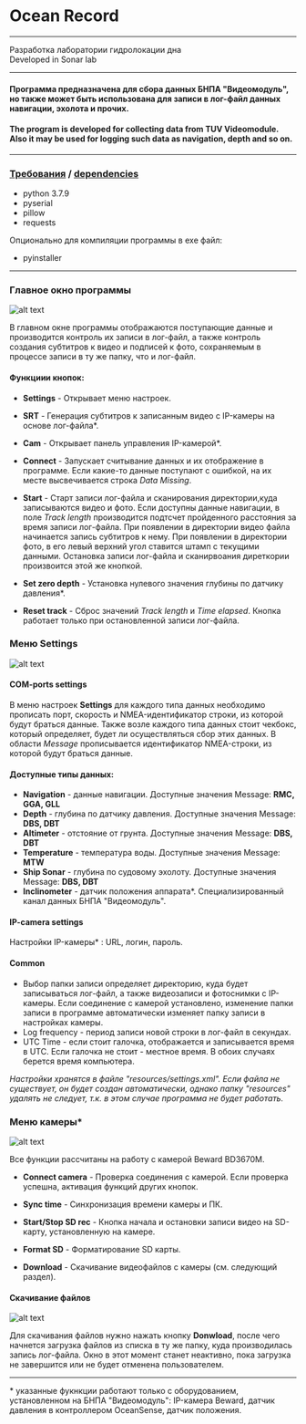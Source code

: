 # Ocean Record
---
Разработка лаборатории гидролокации дна</br>
Developed in Sonar lab</br>

---
#### Программа предназначена для сбора данных БНПА "Видеомодуль", но также может быть использована для записи в лог-файл данных навигации, эхолота и прочих.


#### The program is developed for collecting data from TUV Videomodule. Also it may be used for logging such data as navigation, depth and so on.
---

### <u>Требования</u> / <u>dependencies</u>
+ python 3.7.9
+ pyserial
+ pillow
+ requests

Опционально для компиляции программы в exe файл:
+ pyinstaller
---
### Главное окно программы

![alt text](resources/image/main_window.png)

В главном окне программы отображаются поступающие данные и производится контроль их записи в лог-файл, а также контроль создания субтитров к видео и подписей к фото, сохраняемым в процессе записи в ту же папку, что и лог-файл.

#### Функциии кнопок:

+ <b>Settings</b> - Открывает меню настроек.

+ <b>SRT</b> - Генерация субтитров к записанным видео с IP-камеры на основе лог-файла*. 

+ <b>Cam</b> - Открывает панель управления IP-камерой*.

+ <b>Connect</b> - Запускает считывание данных и их отображение в программе. Если какие-то данные поступают с ошибкой, на их месте высвечивается строка <i>Data Missing</i>.

+ <b>Start</b> - Старт записи лог-файла и сканирования директории,куда записываются видео и фото.  Если доступны данные навигации, в поле <i>Track length</i> производится подтсчет пройденного расстояния за время записи лог-файла.
При появлении в директории видео файла начинается запись субтитров к нему. При появлении в директории фото, в его левый верхний угол ставится штамп с текущими данными. Остановка записи лог-файла и сканирвоания диреткории произвоится этой же кнопкой.

+ <b>Set zero depth</b> - Установка нулевого значения глубины по датчику давления*.

+ <b>Reset track</b> - Сброс значений <i>Track length</i> и <i>Time elapsed</i>. Кнопка работает только при остановленной записи лог-файла.

### Меню Settings

![alt text](resources/image/settings_window_new.png)
 #### COM-ports settings

 В меню настроек <b>Settings</b> для каждого типа данных необходимо прописать порт, скорость и NMEA-идентификатор строки, из которой будут браться данные. Также возле каждого типа данных стоит чекбокс, который определяет, будет ли осуществляться сбор этих данных. В области <i>Message</i> прописывается идентификатор NMEA-строки, из которой будут браться данные.

 #### Доступные типы данных:

+ <b>Navigation</b> - данные навигации. Доступные значения Message: <b>RMC, GGA, GLL</b>
+ <b>Depth</b> - глубина по датчику давления. Доступные значения Message: <b>DBS, DBT</b>
+ <b>Altimeter</b> - отстояние от грунта. Доступные значения Message: <b>DBS, DBT</b>
+ <b>Temperature</b> - температура воды. Доступные значения Message: <b>MTW</b>
+ <b>Ship Sonar</b> - глубина по судовому эхолоту. Доступные значения Message: <b>DBS, DBT</b>
+ <b>Inclinometer</b> - датчик положения аппарата*. Специализированный канал данных БНПА "Видеомодуль".

#### IP-camera settings
Настройки IP-камеры* : URL, логин, пароль.

#### Common


* Выбор папки записи определяет директорию, куда будет записываться лог-файл, а также видеозаписи и фотоснимки с IP-камеры. Если соединение с камерой установлено, изменение папки записи в программе автоматически изменяет папку записи в настройках камеры.
* Log frequency - период записи новой строки в лог-файл в секундах.
* UTC Time - если стоит галочка, отображается и записывается время в UTC. Если галочка не стоит - местное время. В обоих случаях берется время компьютера.

<i>Настройки хранятся в файле "resources/settings.xml". Если файла не существует, он будет создан автоматически, однако папку "resources" удалять не следует, т.к. в этом случае программа не будет работать.</i> 

### Меню камеры*

![alt text](resources/image/camera_window.png)


Все функции рассчитаны на работу с камерой Beward BD3670M.

+ <b>Connect camera</b> - Проверка соединения с камерой. Если проверка успешна, активация функций других кнопок.

+ <b>Sync time</b> - Синхронизация времени камеры и ПК.

+ <b>Start/Stop SD rec</b> - Кнопка начала и остановки записи видео на SD-карту, установленную на камере.

+ <b>Format SD</b> - Форматирование SD карты.

+ <b>Download</b> - Скачивание видеофайлов с камеры (см. следующий раздел).




#### Скачивание файлов

![alt text](resources/image/camera_download_window.png)

Для скачивания файлов нужно нажать кнопку <b>Donwload</b>, после чего начнется загрузка файлов из списка в ту же папку, куда производилась запись лог-файла. Окно в этот момент станет неактивно, пока загрузка не завершится или не будет отменена пользователем.

---
\* указанные фукнкции работают только с оборудованием, установленном на БНПА "Видеомодуль": IP-камера Beward, датчик давления в контроллером OceanSense, датчик положения.